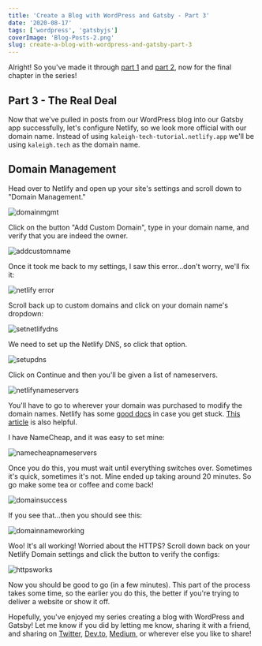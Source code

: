 ```yaml
---
title: 'Create a Blog with WordPress and Gatsby - Part 3'
date: '2020-08-17'
tags: ['wordpress', 'gatsbyjs']
coverImage: 'Blog-Posts-2.png'
slug: create-a-blog-with-wordpress-and-gatsby-part-3
---
```


Alright! So you've made it through [part 1](https://kaleigh.dev/blog/wordpress-gatsby-part-1) and [part 2](https://kaleigh.dev/blog/wordpress-gatsby-part-2), now for the final chapter in the series!

## Part 3 - The Real Deal

Now that we've pulled in posts from our WordPress blog into our Gatsby app successfully, let's configure Netlify, so we look more official with our domain name. Instead of using `kaleigh-tech-tutorial.netlify.app` we'll be using `kaleigh.tech` as the domain name.

## Domain Management

Head over to Netlify and open up your site's settings and scroll down to "Domain Management."

![domainmgmt](images/domainmgmt-1024x661.png)

Click on the button "Add Custom Domain", type in your domain name, and verify that you are indeed the owner.

![addcustomname](images/addcustomname-1024x575.png)

Once it took me back to my settings, I saw this error...don't worry, we'll fix it:

![netlify error](images/netlifyerror-1024x493.png)

Scroll back up to custom domains and click on your domain name's dropdown:

![setnetlifydns](images/setnetlifydns-1024x349.png)

We need to set up the Netlify DNS, so click that option.

![setupdns](images/setupdns-1024x829.png)

Click on Continue and then you'll be given a list of nameservers.

![netlifynameservers](images/netlifynameservers-1024x768.png)

You'll have to go to wherever your domain was purchased to modify the domain names. Netlify has some [good docs](https://docs.netlify.com/domains-https/custom-domains/) in case you get stuck. [This article](https://david.darn.es/tutorial/2020/07/28/switching-to-netlify-dns/) is also helpful.

I have NameCheap, and it was easy to set mine:

![namecheapnameservers](images/namecheapnameservers-1024x305.png)

Once you do this, you must wait until everything switches over. Sometimes it's quick, sometimes it's not. Mine ended up taking around 20 minutes. So go make some tea or coffee and come back!

![domainsuccess](images/domainsuccess-1024x516.png)

If you see that...then you should see this:

![domainnameworking](images/domainnameworking-1024x924.png)

Woo! It's all working! Worried about the HTTPS? Scroll down back on your Netlify Domain settings and click the button to verify the configs:

![httpsworks](images/https-1024x375.png)

Now you should be good to go (in a few minutes). This part of the process takes some time, so the earlier you do this, the better if you're trying to deliver a website or show it off.

Hopefully, you've enjoyed my series creating a blog with WordPress and Gatsby! Let me know if you did by letting me know, sharing it with a friend, and sharing on [Twitter](https://twitter.com/kaleighscruggs/status/1292808208206225409), [Dev.to](https://dev.to/kaleigh/series/8220), [Medium](https://medium.com/@kaleighscruggs), or wherever else you like to share!

